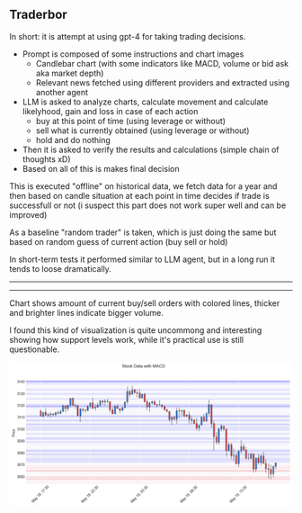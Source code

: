## Traderbor
 
In short: it is attempt at using gpt-4 for taking trading decisions. 
- Prompt is composed of some instructions and chart images
  - Candlebar chart (with some indicators like MACD, volume or bid ask aka market depth)
  - Relevant news fetched using different providers and extracted using another agent
- LLM is asked to analyze charts, calculate movement and calculate likelyhood, gain and loss in case of each action
  - buy at this point of time (using leverage or without)
  - sell what is currently obtained (using leverage or without)
  - hold and do nothing
- Then it is asked to verify the results and calculations (simple chain of thoughts xD)
- Based on all of this is makes final decision

This is executed "offline" on historical data, we fetch data for a year and then based on candle situation at each point in time decides if trade is successfull or not (i suspect this part does not work super well and can be improved)

As a baseline "random trader" is taken, which is just doing the same but based on random guess of current action (buy sell or hold)

In short-term tests it performed similar to LLM agent, but in a long run it tends to loose dramatically.

---
---


Chart shows amount of current buy/sell orders with colored lines, thicker and brighter lines indicate bigger volume.

I found this kind of visualization is quite uncommong and interesting showing how support levels work, while it's practical use is still questionable.

![volume view](images/image.png)